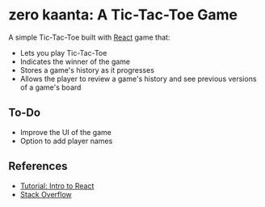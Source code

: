# zero kaanta: A Tic-Tac-Toe Game

A simple Tic-Tac-Toe built with [React](https://reactjs.org/) game that:

- Lets you play Tic-Tac-Toe
- Indicates the winner of the game
- Stores a game's history as it progresses
- Allows the player to review a game's history and see previous versions of a game's board

## To-Do

- Improve the UI of the game
- Option to add player names

## References

- [Tutorial: Intro to React](https://reactjs.org/tutorial/tutorial.html)
- [Stack Overflow](https://stackoverflow.com/)